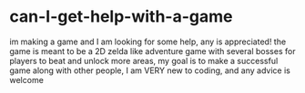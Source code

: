 # can-I-get-help-with-a-game
im making a game and I am looking for some help, any is appreciated! the game is meant to be a 2D zelda like adventure game with several bosses for players to beat and unlock more areas, my goal is to make a successful game along with other people, I am VERY new to coding, and any advice is welcome
